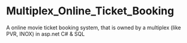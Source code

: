 # Multiplex_Online_Ticket_Booking
A online movie ticket booking system, that is owned by a multiplex (like PVR, INOX) in asp.net C# &amp; SQL
